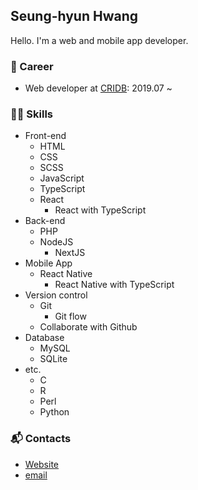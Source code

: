 ## Seung-hyun Hwang

Hello. I'm a web and mobile app developer. 

### 💼 Career

- Web developer at [CRIDB](https://spots.school): 2019.07 ~

### 👨‍💻 Skills
- Front-end
  - HTML
  - CSS
  - SCSS
  - JavaScript
  - TypeScript
  - React
    - React with TypeScript
- Back-end
  - PHP
  - NodeJS
    - NextJS
- Mobile App
  - React Native
    - React Native with TypeScript
- Version control
  - Git
    - Git flow
  - Collaborate with Github
- Database
  - MySQL
  - SQLite
- etc.
  - C
  - R
  - Perl
  - Python

### 📬 Contacts

- <a href="http://dev.hsh.kr" target="_blank">Website</a>
- <a href="mailto:dev@hsh.kr">email</a>

